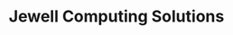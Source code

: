 ---
title: "Jewell Computing Solutions"
url: /phillipsburg/jewell-computing-solutions/
shop: Computer
---